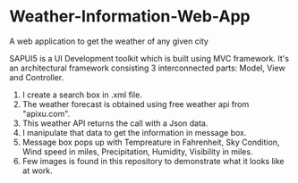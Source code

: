 # Weather-Information-Web-App
A web application to get the weather of any given city 

SAPUI5 is a UI Development toolkit which is built using MVC framework. It's an architectural framework consisting 3 interconnected parts: Model, View and Controller.

1. I create a search box in .xml file. 
2. The weather forecast is obtained using free weather api from "apixu.com". 
3. This weather API returns the call with a Json data.
4. I manipulate that data to get the information in message box.
5. Message box pops up with Tempreature in Fahrenheit, Sky Condition, Wind speed in miles, Precipitation, Humidity, Visibility    in miles.
6. Few images is found in this repository to demonstrate what it looks like at work.


